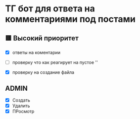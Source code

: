 # ТГ бот для ответа на комментариями под постами

## 🟥 Высокий приоритет

- [x] ответы на коментарии
- [ ] проверку что как реагирует на пустое ''
- [x] проверку на создание файла


## ADMIN

- [x] Создать
- [x] Удалить
- [x] ПРосмотр